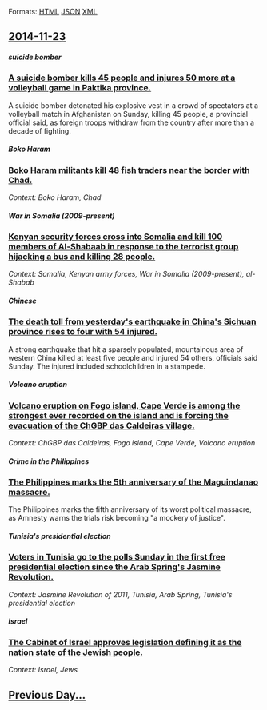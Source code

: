 
Formats: [HTML](2014/11/23/index.html)  [JSON](2014/11/23/index.json)  [XML](2014/11/23/index.xml)  

## [2014-11-23](/news/2014/11/23/index.md)

##### suicide bomber
### [A suicide bomber kills 45 people and injures 50 more at a volleyball game in Paktika province. ](/news/2014/11/23/a-suicide-bomber-kills-45-people-and-injures-50-more-at-a-volleyball-game-in-paktika-province.md)
A suicide bomber detonated his explosive vest in a crowd of spectators at a volleyball match in Afghanistan on Sunday, killing 45 people, a provincial official said, as foreign troops withdraw from the country after more than a decade of fighting.

##### Boko Haram
### [Boko Haram militants kill 48 fish traders near the border with Chad. ](/news/2014/11/23/boko-haram-militants-kill-48-fish-traders-near-the-border-with-chad.md)
_Context: Boko Haram, Chad_

##### War in Somalia (2009-present)
### [Kenyan security forces cross into Somalia and kill 100 members of Al-Shabaab in response to the terrorist group hijacking a bus and killing 28 people. ](/news/2014/11/23/kenyan-security-forces-cross-into-somalia-and-kill-100-members-of-al-shabaab-in-response-to-the-terrorist-group-hijacking-a-bus-and-killing.md)
_Context: Somalia, Kenyan army forces, War in Somalia (2009-present), al-Shabab_

##### Chinese
### [The death toll from yesterday's earthquake in China's Sichuan province rises to four with 54 injured. ](/news/2014/11/23/the-death-toll-from-yesterday-s-earthquake-in-china-s-sichuan-province-rises-to-four-with-54-injured.md)
A strong earthquake that hit a sparsely populated, mountainous area of western China killed at least five people and injured 54 others, officials said Sunday. The injured included schoolchildren in a stampede.

##### Volcano eruption
### [Volcano eruption on Fogo island, Cape Verde is among the strongest ever recorded on the island and is forcing the evacuation of the ChGBP das Caldeiras village. ](/news/2014/11/23/volcano-eruption-on-fogo-island-cape-verde-is-among-the-strongest-ever-recorded-on-the-island-and-is-forcing-the-evacuation-of-the-chagbp-d.md)
_Context: ChGBP das Caldeiras, Fogo island, Cape Verde, Volcano eruption_

##### Crime in the Philippines
### [The Philippines marks the 5th anniversary of the Maguindanao massacre. ](/news/2014/11/23/the-philippines-marks-the-5th-anniversary-of-the-maguindanao-massacre.md)
The Philippines marks the fifth anniversary of its worst political massacre, as Amnesty warns the trials risk becoming &quot;a mockery of justice&quot;.

##### Tunisia's presidential election
### [Voters in Tunisia go to the polls Sunday in the first free presidential election since the Arab Spring's Jasmine Revolution. ](/news/2014/11/23/voters-in-tunisia-go-to-the-polls-sunday-in-the-first-free-presidential-election-since-the-arab-spring-s-jasmine-revolution.md)
_Context: Jasmine Revolution of 2011, Tunisia, Arab Spring, Tunisia's presidential election_

##### Israel
### [The Cabinet of Israel approves legislation defining it as the nation state of the Jewish people. ](/news/2014/11/23/the-cabinet-of-israel-approves-legislation-defining-it-as-the-nation-state-of-the-jewish-people.md)
_Context: Israel, Jews_

## [Previous Day...](/news/2014/11/22/index.md)

